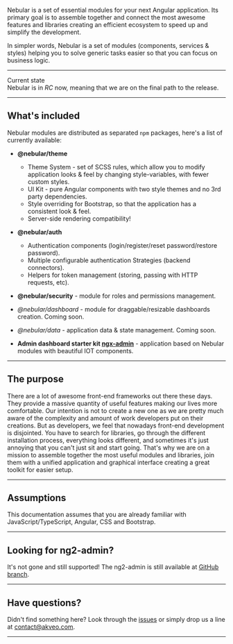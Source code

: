 Nebular is a set of essential modules for your next Angular application.
Its primary goal is to assemble together and connect the most awesome features and libraries creating an efficient ecosystem to speed up and simplify the development.

In simpler words, Nebular is a set of modules (components, services & styles) helping you to solve generic tasks easier so that you can focus on business logic.
<hr class="section-end">

<div class="note note-info">
  <div class="note-title">Current state</div>
  <div class="note-body">
    Nebular is in <i>RC</i> now, meaning that we are on the final path to the release.
  </div>
</div>
<hr class="section-end">

## What's included

Nebular modules are distributed as separated `npm` packages, here's a list of currently available:

- **@nebular/theme**
  - Theme System - set of SCSS rules, which allow you to modify application looks & feel by changing style-variables, with fewer custom styles.
  - UI Kit - pure Angular components with two style themes and no 3rd party dependencies.
  - Style overriding for Bootstrap, so that the application has a consistent look & feel.
  - Server-side rendering compatibility!
- **@nebular/auth**
  - Authentication components (login/register/reset password/restore password).
  - Multiple configurable authentication Strategies (backend connectors).
  - Helpers for token management (storing, passing with HTTP requests, etc).
- **@nebular/security** - module for roles and permissions management.


- *@nebular/dashboard* - module for draggable/resizable dashboards creation. Coming soon.
- *@nebular/data* - application data & state management. Coming soon.
- **Admin dashboard starter kit <a href="https://github.com/akveo/ngx-admin" target="_blank">ngx-admin</a>** - application based on Nebular modules with beautiful IOT components.
<hr class="section-end">

## The purpose

There are a lot of awesome front-end frameworks out there these days. 
They provide a massive quantity of useful features making our lives more comfortable. 
Our intention is not to create a new one as we are pretty much aware of the complexity and amount of work developers put on their creations. 
But as developers, we feel that nowadays front-end development is disjointed. 
You have to search for libraries, go through the different installation process, everything looks different, and sometimes it's just annoying that you can't just sit and start going. 
That's why we are on a mission to assemble together the most useful modules and libraries, join them with a unified application and graphical interface creating a great toolkit for easier setup.
<hr class="section-end">

## Assumptions

This documentation assumes that you are already familiar with JavaScript/TypeScript, Angular, CSS and Bootstrap.
<hr class="section-end">

## Looking for ng2-admin?
It's not gone and still supported! The ng2-admin is still available at <a href="https://github.com/akveo/ng2-admin/tree/ng2-admin" target="_blank">GitHub branch</a>.
<hr class="section-end">

## Have questions?
Didn't find something here? Look through the <a href="https://github.com/akveo/nebular/issues" target="_blank">issues</a> or simply drop us a line at <a href="mailto:contact@akveo.com">contact@akveo.com</a>.
<hr class="section-end">
